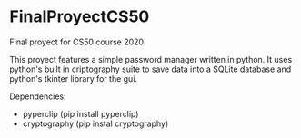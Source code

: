 # FinalProyectCS50
Final proyect for CS50 course 2020

This proyect features a simple password manager written in python. It uses python's built in criptography suite to save data into a SQLite database and python's tkinter library for the gui.

Dependencies:

- pyperclip (pip install pyperclip)
- cryptography (pip instal cryptography)
